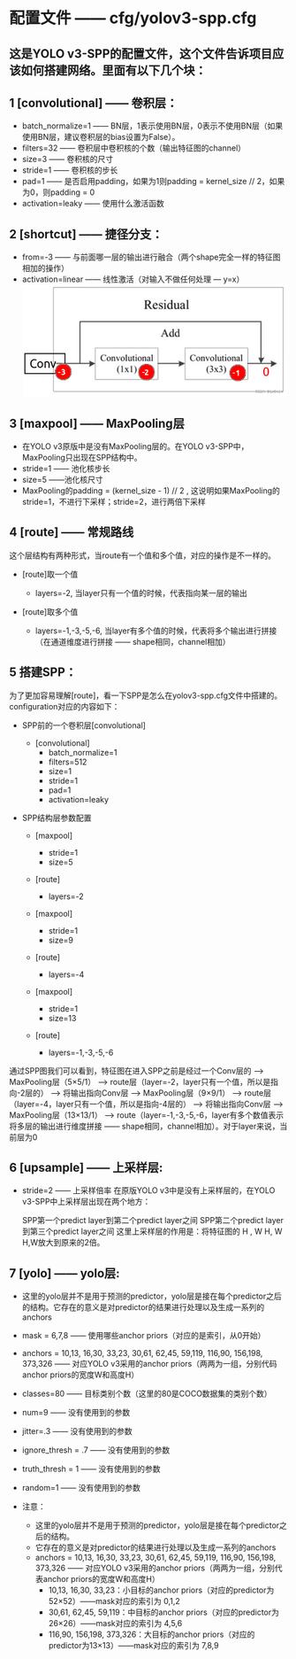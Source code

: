 # 配置文件 —— cfg/yolov3-spp.cfg
## 这是YOLO v3-SPP的配置文件，这个文件告诉项目应该如何搭建网络。里面有以下几个块：

## 1 [convolutional] —— 卷积层：
* batch_normalize=1	—— BN层，1表示使用BN层，0表示不使用BN层（如果使用BN层，建议卷积层的bias设置为False）。
* filters=32	—— 卷积层中卷积核的个数（输出特征图的channel）
* size=3	—— 卷积核的尺寸
* stride=1	—— 卷积核的步长
* pad=1	—— 是否启用padding，如果为1则padding = kernel_size // 2，如果为0，则padding = 0
* activation=leaky —— 使用什么激活函数

## 2 [shortcut]	—— 捷径分支：
* from=-3	—— 与前面哪一层的输出进行融合（两个shape完全一样的特征图相加的操作）
* activation=linear —— 线性激活（对输入不做任何处理 — y=x）
![shortcut](shortcut.png) 

## 3 [maxpool] —— MaxPooling层
* 在YOLO v3原版中是没有MaxPooling层的。在YOLO v3-SPP中，MaxPooling只出现在SPP结构中。
* stride=1 —— 池化核步长
* size=5  ——池化核尺寸
* MaxPooling的padding = (kernel_size - 1) // 2 , 这说明如果MaxPooling的stride=1，不进行下采样；stride=2，进行两倍下采样

## 4 [route] —— 常规路线
这个层结构有两种形式，当route有一个值和多个值，对应的操作是不一样的。

* [route]取一个值
  * layers=-2, 当layer只有一个值的时候，代表指向某一层的输出

* [route]取多个值
  * layers=-1,-3,-5,-6, 当layer有多个值的时候，代表将多个输出进行拼接（在通道维度进行拼接 —— shape相同，channel相加）

## 5 搭建SPP：
为了更加容易理解[route]，看一下SPP是怎么在yolov3-spp.cfg文件中搭建的。configuration对应的内容如下：
* SPP前的一个卷积层[convolutional] 
  * [convolutional] 
    * batch_normalize=1
    * filters=512
    * size=1
    * stride=1
    * pad=1
    * activation=leaky

* SPP结构层参数配置
  * [maxpool]
    * stride=1
    * size=5

  * [route]
    * layers=-2

  * [maxpool]
    * stride=1
    * size=9

  * [route]
    * layers=-4

  * [maxpool]
    * stride=1
    * size=13

  * [route]
    * layers=-1,-3,-5,-6

通过SPP图我们可以看到，特征图在进入SPP之前是经过一个Conv层的 --> MaxPooling层（5×5/1） --> route层（layer=-2，layer只有一个值，所以是指向-2层的） --> 将输出指向Conv层 --> MaxPooling层（9×9/1） --> route层（layer=-4，layer只有一个值，所以是指向-4层的） --> 将输出指向Conv层 --> MaxPooling层（13×13/1） -–> route（layer=-1,-3,-5,-6，layer有多个数值表示将多层的输出进行维度拼接 —— shape相同，channel相加）。对于layer来说，当前层为0
 


## 6 [upsample] —— 上采样层:
* stride=2 —— 上采样倍率
在原版YOLO v3中是没有上采样层的，在YOLO v3-SPP中上采样层出现在两个地方：

    SPP第一个predict layer到第二个predict layer之间
    SPP第二个predict layer到第三个predict layer之间
这里上采样层的作用是：将特征图的 H , W H, W H,W放大到原来的2倍。
## 7 [yolo] —— yolo层:
* 这里的yolo层并不是用于预测的predictor，yolo层是接在每个predictor之后的结构。它存在的意义是对predictor的结果进行处理以及生成一系列的anchors
* mask = 6,7,8  —— 使用哪些anchor priors（对应的是索引，从0开始）
* anchors = 10,13,  16,30,  33,23,  30,61,  62,45,  59,119,  116,90,  156,198,  373,326 —— 对应YOLO v3采用的anchor priors（两两为一组，分别代码anchor priors的宽度W和高度H）
* classes=80 —— 目标类别个数（这里的80是COCO数据集的类别个数）
* num=9 —— 没有使用到的参数
* jitter=.3 —— 没有使用到的参数
* ignore_thresh = .7 —— 没有使用到的参数
* truth_thresh = 1 —— 没有使用到的参数
* random=1 —— 没有使用到的参数
* 注意：

    * 这里的yolo层并不是用于预测的predictor，yolo层是接在每个predictor之后的结构。
    * 它存在的意义是对predictor的结果进行处理以及生成一系列的anchors
    * anchors = 10,13, 16,30, 33,23, 30,61, 62,45, 59,119, 116,90, 156,198, 373,326 —— 对应YOLO v3采用的anchor priors（两两为一组，分别代表anchor priors的宽度W和高度H）
        * 10,13, 16,30, 33,23：小目标的anchor priors（对应的predictor为52×52）——mask对应的索引为 0,1,2
        * 30,61, 62,45, 59,119：中目标的anchor priors（对应的predictor为26×26）——mask对应的索引为 4,5,6
        * 116,90, 156,198, 373,326：大目标的anchor priors（对应的predictor为13×13）——mask对应的索引为 7,8,9

